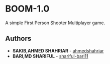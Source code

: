 # BOOM-1.0
A simple First Person Shooter Multiplayer game.

  
## Authors
* **SAKIB,AHMED SHAHRIAR**  - [ahmedshahriar](https://github.com/ahmedshahriar)
* **BARI,MD SHARIFUL**  - [shariful-bari11](https://github.com/shariful-bari11)
